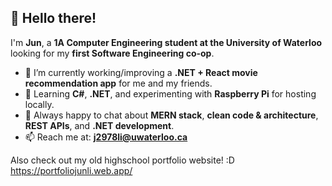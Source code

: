 ## 👋 Hello there!  

I'm **Jun**, a **1A Computer Engineering student at the University of Waterloo** looking for my **first Software Engineering co-op**.  

- 🔭 I’m currently working/improving a **.NET + React movie recommendation app** for me and my friends.  
- 🌱 Learning **C#**, **.NET**, and experimenting with **Raspberry Pi** for hosting locally.  
- 💬 Always happy to chat about **MERN stack**, **clean code & architecture**, **REST APIs**, and **.NET development**.  
- 📫 Reach me at: **j2978li@uwaterloo.ca**   

Also check out my old highschool portfolio website! :D
https://portfoliojunli.web.app/
